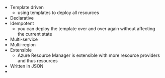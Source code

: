 - Template driven
	- using templates to deploy all resources
- Declarative
- Idempotent
	- you can deploy the template over and over again without affecting the current state
- Multi-service
- Multi-region
- Extensible
	- Azure Resource Manager is extensible with more resource providers and thus resources
- Written in JSON
-